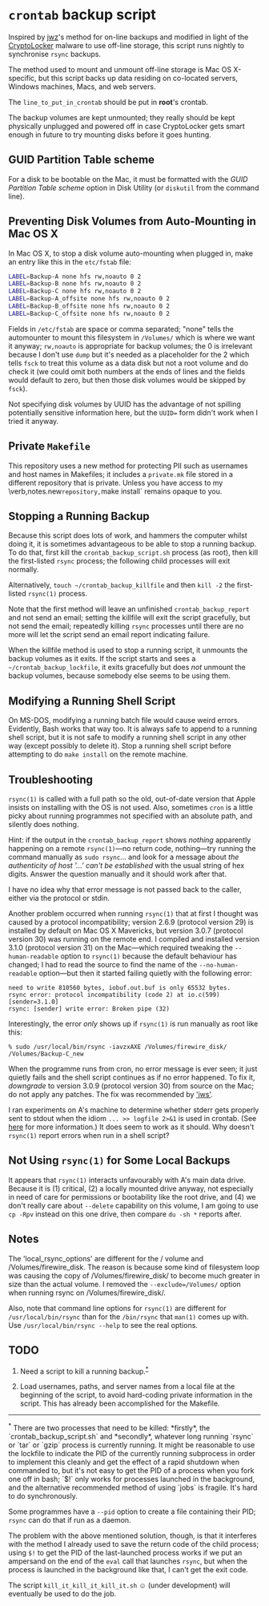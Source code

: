 `crontab` backup script
=======================

Inspired by [jwz](http://www.jwz.org/blog/2007/09/psa-backups/)'s method for on-line
backups and modified in light of the [CryptoLocker](http://en.wikipedia.org/wiki/CryptoLocker)
malware to use off-line storage, this script runs nightly to synchronise `rsync` backups.

The method used to mount and unmount off-line storage is Mac OS X-specific, but this
script backs up data residing on co-located servers, Windows machines, Macs, and web
servers.

The `line_to_put_in_crontab` should be put in **root**'s crontab.

The backup volumes are kept unmounted; they really should be kept physically unplugged
and powered off in case CryptoLocker gets smart enough in future to try mounting disks
before it goes hunting.

GUID Partition Table scheme
---------------------------

For a disk to be bootable on the Mac, it must be formatted with the *GUID Partition
Table scheme* option in Disk Utility (or `diskutil` from the command line).

Preventing Disk Volumes from Auto-Mounting in Mac OS X
------------------------------------------------------

In Mac OS X, to stop a disk volume auto-mounting when plugged in, make an entry like
this in the `etc/fstab` file:

```bash
LABEL=Backup-A none hfs rw,noauto 0 2
LABEL=Backup-B none hfs rw,noauto 0 2
LABEL=Backup-C none hfs rw,noauto 0 2
LABEL=Backup-A_offsite none hfs rw,noauto 0 2
LABEL=Backup-B_offsite none hfs rw,noauto 0 2
LABEL=Backup-C_offsite none hfs rw,noauto 0 2
```

Fields in `/etc/fstab` are space or comma separated; "none" tells the automounter to
mount this filesystem in `/Volumes/` which is where we want it anyway; `rw,noauto` is
appropriate for backup volumes; the 0 is irrelevant because I don't use `dump` but
it's needed as a placeholder for the 2 which tells `fsck` to treat this volume as a
data disk but not a root volume and do check it (we could omit both numbers at the
ends of lines and the fields would default to zero, but then those disk volumes would
be skipped by `fsck`).

Not specifying disk volumes by UUID has the advantage of not spilling potentially
sensitive information here, but the `UUID=` form didn't work when I tried it anyway.

Private `Makefile`
------------------

This repository uses a new method for protecting PII such as usernames and host names
in Makefiles; it includes a `private.mk` file stored in a different repository that is
private. Unless you have access to my \verb,notes.new` repository, `make install` remains
opaque to you.

Stopping a Running Backup
-------------------------

Because this script does lots of work, and hammers the computer whilst doing it, it is
sometimes advantageous to be able to stop a running backup. To do that, first kill the
`crontab_backup_script.sh` process (as root), then kill the first-listed `rsync` process;
the following child processes will exit normally.

Alternatively, `touch ~/crontab_backup_killfile` and then `kill -2` the first-listed
`rsync(1)` process.

Note that the first method will leave an unfinished `crontab_backup_report` and not send
an email; setting the killfile will exit the script gracefully, but not send the email;
repeatedly killing `rsync` processes until there are no more will let the script send an
email report indicating failure.

When the killfile method is used to stop a running script, it unmounts the backup
volumes as it exits. If the script starts and sees a `~/crontab_backup_lockfile`, it
exits gracefully but does *not* unmount the backup volumes, because somebody else
seems to be using them.

Modifying a Running Shell Script
--------------------------------

On MS-DOS, modifying a running batch file would cause weird errors. Evidently, Bash
works that way too. It is always safe to append to a running shell script, but it is
not safe to modify a running shell script in any other way (except possibly to delete
it). Stop a running shell script before attempting to do `make install` on the remote
machine.

Troubleshooting
---------------

`rsync(1)` is called with a full path so the old, out-of-date version that Apple
insists on installing with the OS is not used. Also, sometimes `cron` is a little
picky about running programmes not specified with an absolute path, and silently
does nothing.

Hint: if the output in the `crontab_backup_report` shows *nothing* apparently
happening on a remote `rsync(1)`&mdash;no return code, nothing&mdash;try running
the command manually as `sudo rsync`... and look for a message about *the authenticity
of host '...' can't be established* with the usual string of hex digits. Answer the
question manually and it should work after that.

I have no idea why that error message is not passed back to the caller, either via
the protocol or stdin.

Another problem occurred when running `rsync(1)` that at first I thought was caused
by a protocol incompatibility; version 2.6.9 (protocol version 29) is installed by
default on Mac OS X Mavericks, but version 3.0.7 (protocol version 30) was running
on the remote end. I compiled and installed version 3.1.0 (protocol version 31) on
the Mac&mdash;which required tweaking the `--human-readable` option to `rsync(1)`
because the default behaviour has changed; I had to read the source to find the name
of the `--no-human-readable` option&mdash;but then it started failing quietly with
the following error:

````
need to write 810560 bytes, iobuf.out.buf is only 65532 bytes.
rsync error: protocol incompatibility (code 2) at io.c(599) [sender=3.1.0]
rsync: [sender] write error: Broken pipe (32)
````

Interestingly, the error *only* shows up if `rsync(1)` is run manually as root like
this:

````
% sudo /usr/local/bin/rsync -iavzxAXE /Volumes/firewire_disk/ /Volumes/Backup-C_new
````

When the programme runs from cron, no error message is ever seen; it just quietly
fails and the shell script continues as if no error happened. To fix it, *downgrade*
to version 3.0.9 (protocol version 30) from source on the Mac; do not apply any
patches. The fix was recommended by ['jws'](https://alpha.app.net/jws/post/21775682).

I ran experiments on A's machine to determine whether stderr gets properly sent to
stdout when the idiom `... >> logfile 2>&1` is used in crontab. (See
[here](https://github.com/jloughry/experiments/tree/master/test_stdout_and_stderr#readme)
for more information.) It does seem to work as it should. Why doesn't `rsync(1)`
report errors when run in a shell script?

Not Using `rsync(1)` for Some Local Backups
-------------------------------------------

It appears that `rsync(1)` interacts unfavourably with A's main data drive. Because
it is (1) critical, (2) a locally mounted drive anyway, not especially in need of
care for permissions or bootability like the root drive, and (4) we don't really care
about `--delete` capability on this volume, I am going to use `cp -Rpv` instead on
this one drive, then compare `du -sh *` reports after.

Notes
-----

The 'local_rsync_options' are different for the / volume and /Volumes/firewire_disk.
The reason is because some kind of filesystem loop was causing the copy of
/Volumes/firewire_disk/ to become much greater in size than the actual volume. I
removed the `--exclude=/Volumes/` option when running rsync on /Volumes/firewire_disk/.

Also, note that command line options for `rsync(1)` are different for `/usr/local/bin/rsync`
than for the `/bin/rsync` that `man(1)` comes up with. Use `/usr/local/bin/rsync --help`
to see the real options.

TODO
----

1. Need a script to kill a running backup.<sup>[*](#footnote-star)</sup>

2. Load usernames, paths, and server names from a local file at the
beginning of the script, to avoid hard-coding private information in the
script. This has already been accomplished for the Makefile.

<hr/>

<a name="footnote-star"/>
<sup>*</sup> There are two processes that need to be killed: *firstly*, the
`crontab_backup_script.sh` and *secondly*, whatever long running `rsync` or `tar` or
`gzip` process is currently running. It might be reasonable to use the lockfile to
indicate the PID of the currently running subprocess in order to implement this
cleanly and get the effect of a rapid shutdown when commanded to, but it's not easy
to get the PID of a process when you fork one off in bash; `$!` only works for processes
launched in the background, and the alternative recommended method of using `jobs` is
fragile. It's hard to do synchronously.

Some programmes have a `--pid` option to create a file containing their PID; `rsync`
can do that if run as a daemon.

The problem with the above mentioned solution, though, is that it interferes with the method
I already used to save the return code of the child process; using `$!` to get the PID of
the last-launched process works if we put an ampersand on the end of the `eval` call that
launches `rsync`, but when the process is launched in the background like that, I can't get
the exit code.

The script `kill_it_kill_it_kill_it.sh` &#x263A; (under development) will eventually be used
to do the job.

